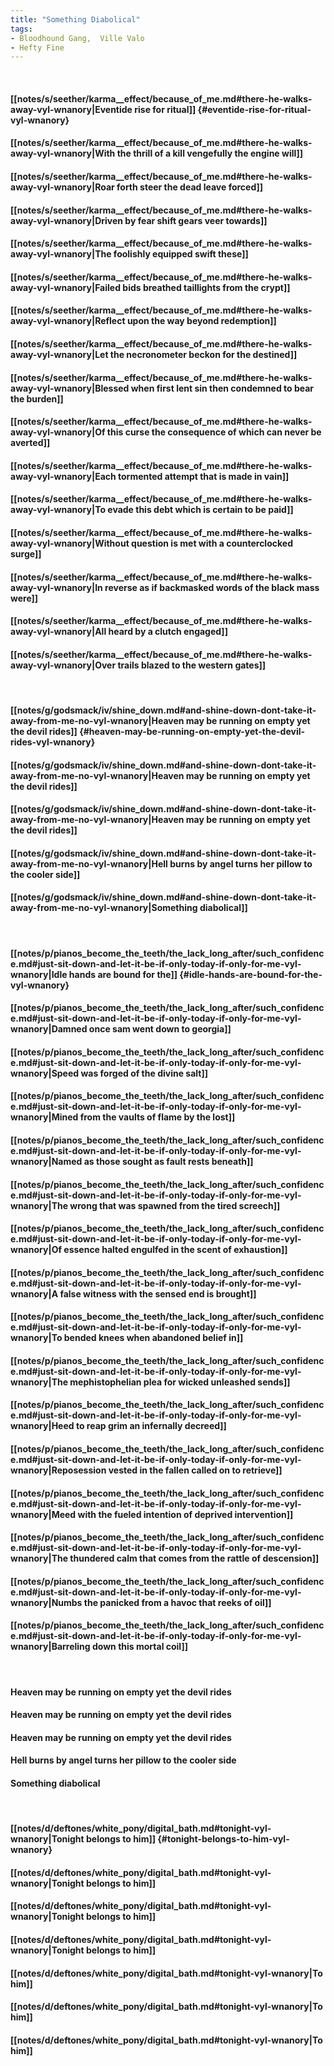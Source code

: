 ```yaml
---
title: "Something Diabolical"
tags:
- Bloodhound Gang,  Ville Valo
- Hefty Fine
---
```

&nbsp;
#### [[notes/s/seether/karma__effect/because_of_me.md#there-he-walks-away-vyl-wnanory|Eventide rise for ritual]] {#eventide-rise-for-ritual-vyl-wnanory}
#### [[notes/s/seether/karma__effect/because_of_me.md#there-he-walks-away-vyl-wnanory|With the thrill of a kill vengefully the engine will]]
#### [[notes/s/seether/karma__effect/because_of_me.md#there-he-walks-away-vyl-wnanory|Roar forth steer the dead leave forced]]
#### [[notes/s/seether/karma__effect/because_of_me.md#there-he-walks-away-vyl-wnanory|Driven by fear shift gears veer towards]]
#### [[notes/s/seether/karma__effect/because_of_me.md#there-he-walks-away-vyl-wnanory|The foolishly equipped swift these]]
#### [[notes/s/seether/karma__effect/because_of_me.md#there-he-walks-away-vyl-wnanory|Failed bids breathed taillights from the crypt]]
#### [[notes/s/seether/karma__effect/because_of_me.md#there-he-walks-away-vyl-wnanory|Reflect upon the way beyond redemption]]
#### [[notes/s/seether/karma__effect/because_of_me.md#there-he-walks-away-vyl-wnanory|Let the necronometer beckon for the destined]]
#### [[notes/s/seether/karma__effect/because_of_me.md#there-he-walks-away-vyl-wnanory|Blessed when first lent sin then condemned to bear the burden]]
#### [[notes/s/seether/karma__effect/because_of_me.md#there-he-walks-away-vyl-wnanory|Of this curse the consequence of which can never be averted]]
#### [[notes/s/seether/karma__effect/because_of_me.md#there-he-walks-away-vyl-wnanory|Each tormented attempt that is made in vain]]
#### [[notes/s/seether/karma__effect/because_of_me.md#there-he-walks-away-vyl-wnanory|To evade this debt which is certain to be paid]]
#### [[notes/s/seether/karma__effect/because_of_me.md#there-he-walks-away-vyl-wnanory|Without question is met with a counterclocked surge]]
#### [[notes/s/seether/karma__effect/because_of_me.md#there-he-walks-away-vyl-wnanory|In reverse as if backmasked words of the black mass were]]
#### [[notes/s/seether/karma__effect/because_of_me.md#there-he-walks-away-vyl-wnanory|All heard by a clutch engaged]]
#### [[notes/s/seether/karma__effect/because_of_me.md#there-he-walks-away-vyl-wnanory|Over trails blazed to the western gates]]
&nbsp;
#### [[notes/g/godsmack/iv/shine_down.md#and-shine-down-dont-take-it-away-from-me-no-vyl-wnanory|Heaven may be running on empty yet the devil rides]] {#heaven-may-be-running-on-empty-yet-the-devil-rides-vyl-wnanory}
#### [[notes/g/godsmack/iv/shine_down.md#and-shine-down-dont-take-it-away-from-me-no-vyl-wnanory|Heaven may be running on empty yet the devil rides]]
#### [[notes/g/godsmack/iv/shine_down.md#and-shine-down-dont-take-it-away-from-me-no-vyl-wnanory|Heaven may be running on empty yet the devil rides]]
#### [[notes/g/godsmack/iv/shine_down.md#and-shine-down-dont-take-it-away-from-me-no-vyl-wnanory|Hell burns by angel turns her pillow to the cooler side]]
#### [[notes/g/godsmack/iv/shine_down.md#and-shine-down-dont-take-it-away-from-me-no-vyl-wnanory|Something diabolical]]
&nbsp;
#### [[notes/p/pianos_become_the_teeth/the_lack_long_after/such_confidence.md#just-sit-down-and-let-it-be-if-only-today-if-only-for-me-vyl-wnanory|Idle hands are bound for the]] {#idle-hands-are-bound-for-the-vyl-wnanory}
#### [[notes/p/pianos_become_the_teeth/the_lack_long_after/such_confidence.md#just-sit-down-and-let-it-be-if-only-today-if-only-for-me-vyl-wnanory|Damned once sam went down to georgia]]
#### [[notes/p/pianos_become_the_teeth/the_lack_long_after/such_confidence.md#just-sit-down-and-let-it-be-if-only-today-if-only-for-me-vyl-wnanory|Speed was forged of the divine salt]]
#### [[notes/p/pianos_become_the_teeth/the_lack_long_after/such_confidence.md#just-sit-down-and-let-it-be-if-only-today-if-only-for-me-vyl-wnanory|Mined from the vaults of flame by the lost]]
#### [[notes/p/pianos_become_the_teeth/the_lack_long_after/such_confidence.md#just-sit-down-and-let-it-be-if-only-today-if-only-for-me-vyl-wnanory|Named as those sought as fault rests beneath]]
#### [[notes/p/pianos_become_the_teeth/the_lack_long_after/such_confidence.md#just-sit-down-and-let-it-be-if-only-today-if-only-for-me-vyl-wnanory|The wrong that was spawned from the tired screech]]
#### [[notes/p/pianos_become_the_teeth/the_lack_long_after/such_confidence.md#just-sit-down-and-let-it-be-if-only-today-if-only-for-me-vyl-wnanory|Of essence halted engulfed in the scent of exhaustion]]
#### [[notes/p/pianos_become_the_teeth/the_lack_long_after/such_confidence.md#just-sit-down-and-let-it-be-if-only-today-if-only-for-me-vyl-wnanory|A false witness with the sensed end is brought]]
#### [[notes/p/pianos_become_the_teeth/the_lack_long_after/such_confidence.md#just-sit-down-and-let-it-be-if-only-today-if-only-for-me-vyl-wnanory|To bended knees when abandoned belief in]]
#### [[notes/p/pianos_become_the_teeth/the_lack_long_after/such_confidence.md#just-sit-down-and-let-it-be-if-only-today-if-only-for-me-vyl-wnanory|The mephistophelian plea for wicked unleashed sends]]
#### [[notes/p/pianos_become_the_teeth/the_lack_long_after/such_confidence.md#just-sit-down-and-let-it-be-if-only-today-if-only-for-me-vyl-wnanory|Heed to reap grim an infernally decreed]]
#### [[notes/p/pianos_become_the_teeth/the_lack_long_after/such_confidence.md#just-sit-down-and-let-it-be-if-only-today-if-only-for-me-vyl-wnanory|Reposession vested in the fallen called on to retrieve]]
#### [[notes/p/pianos_become_the_teeth/the_lack_long_after/such_confidence.md#just-sit-down-and-let-it-be-if-only-today-if-only-for-me-vyl-wnanory|Meed with the fueled intention of deprived intervention]]
#### [[notes/p/pianos_become_the_teeth/the_lack_long_after/such_confidence.md#just-sit-down-and-let-it-be-if-only-today-if-only-for-me-vyl-wnanory|The thundered calm that comes from the rattle of descension]]
#### [[notes/p/pianos_become_the_teeth/the_lack_long_after/such_confidence.md#just-sit-down-and-let-it-be-if-only-today-if-only-for-me-vyl-wnanory|Numbs the panicked from a havoc that reeks of oil]]
#### [[notes/p/pianos_become_the_teeth/the_lack_long_after/such_confidence.md#just-sit-down-and-let-it-be-if-only-today-if-only-for-me-vyl-wnanory|Barreling down this mortal coil]]
&nbsp;
#### Heaven may be running on empty yet the devil rides
#### Heaven may be running on empty yet the devil rides
#### Heaven may be running on empty yet the devil rides
#### Hell burns by angel turns her pillow to the cooler side
#### Something diabolical
&nbsp;
#### [[notes/d/deftones/white_pony/digital_bath.md#tonight-vyl-wnanory|Tonight belongs to him]] {#tonight-belongs-to-him-vyl-wnanory}
#### [[notes/d/deftones/white_pony/digital_bath.md#tonight-vyl-wnanory|Tonight belongs to him]]
#### [[notes/d/deftones/white_pony/digital_bath.md#tonight-vyl-wnanory|Tonight belongs to him]]
#### [[notes/d/deftones/white_pony/digital_bath.md#tonight-vyl-wnanory|Tonight belongs to him]]
#### [[notes/d/deftones/white_pony/digital_bath.md#tonight-vyl-wnanory|To him]]
#### [[notes/d/deftones/white_pony/digital_bath.md#tonight-vyl-wnanory|To him]]
#### [[notes/d/deftones/white_pony/digital_bath.md#tonight-vyl-wnanory|To him]]

